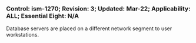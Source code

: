 ### Control: ism-1270; Revision: 3; Updated: Mar-22; Applicability: ALL; Essential Eight: N/A
<p>Database servers are placed on a different network segment to user workstations.</p>